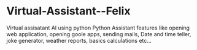 # Virtual-Assistant--Felix 
Virtual assisatant AI using python Python Assistant features like opening web application, opening goole apps, sending mails, Date and time teller, joke generator, weather reports, basics calculations etc...